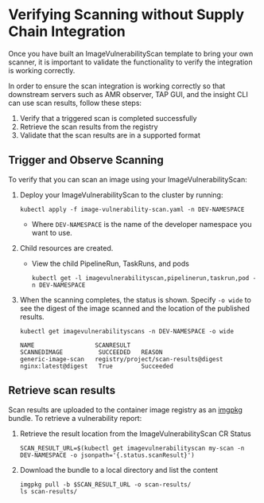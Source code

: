 # <a id="verifying-integration"></a> Verifying Scanning without Supply Chain Integration

Once you have built an ImageVulnerabilityScan template to bring your own scanner, it is important to validate the functionality to verify the integration is working correctly.

In order to ensure the scan integration is working correctly so that downstream servers such as AMR observer, TAP GUI, and the insight CLI can use scan results, follow these steps:

1.  Verify that a triggered scan is completed successfully
2.  Retrieve the scan results from the registry
3.  Validate that the scan results are in a supported format

## <a id="trigger-observe-scanning"></a> Trigger and Observe Scanning

To verify that you can scan an image using your ImageVulnerabilityScan:

1. Deploy your ImageVulnerabilityScan to the cluster by running:

    ```console
    kubectl apply -f image-vulnerability-scan.yaml -n DEV-NAMESPACE
    ```
   - Where `DEV-NAMESPACE` is the name of the developer namespace you want to use.

2. Child resources are created.

    - View the child PipelineRun, TaskRuns, and pods
      ```console
      kubectl get -l imagevulnerabilityscan,pipelinerun,taskrun,pod -n DEV-NAMESPACE
      ```

3. When the scanning completes, the status is shown. Specify `-o wide` to see the digest of the image scanned and the location of the published results.

    ```console
    kubectl get imagevulnerabilityscans -n DEV-NAMESPACE -o wide

    NAME                 SCANRESULT                           SCANNEDIMAGE          SUCCEEDED   REASON
    generic-image-scan   registry/project/scan-results@digest nginx:latest@digest   True        Succeeded

    ```

## <a id="retrieve-scan-results"></a> Retrieve scan results

Scan results are uploaded to the container image registry as an [imgpkg](https://carvel.dev/imgpkg/) bundle.
To retrieve a vulnerability report:

1. Retrieve the result location from the ImageVulnerabilityScan CR Status
   ```console
   SCAN_RESULT_URL=$(kubectl get imagevulnerabilityscan my-scan -n DEV-NAMESPACE -o jsonpath='{.status.scanResult}')
   ```

1. Download the bundle to a local directory and list the content
   ```console
   imgpkg pull -b $SCAN_RESULT_URL -o scan-results/
   ls scan-results/
   ```